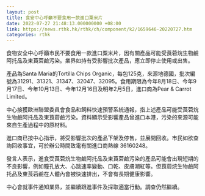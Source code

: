 ```yaml
---
layout: post
title: 食安中心呼籲不要食用一款進口粟米片
date: 2022-07-27 21:48:13.000000000 +08:00
link: https://news.rthk.hk/rthk/ch/component/k2/1659646-20220727.htm
categories: rthk
---
```


食物安全中心呼籲市民不要食用一款進口粟米片，因有關產品可能受莨菪烷生物鹼阿托品及東莨菪鹼污染。業界如持有受影響批次產品，應立即停止使用或出售。

產品為Santa Maria的Tortilla Chips Organic，每包125克，來源地德國，批次編號為31291、31321、31347、32047、32095。食用期限為今年8月18日、今年9月17日、今年10月13日、今年12月16日及明年2月5日，進口商為Pear & Carrot Limited。

中心接獲歐洲聯盟委員會食品和飼料快速預警系統通報，指上述產品可能受莨菪烷生物鹼阿托品及東莨菪鹼污染。資料顯示受影響產品曾進口本港，污染的來源可能來自生產過程中的原材料。

進口商已按中心指示，將受影響批次的產品下架及停售，並展開回收。市民如欲查詢回收事宜，可於辦公時間致電有關進口商熱線 36160248。

發言人表示，進食受莨菪烷生物鹼阿托品及東莨菪鹼污染的產品可能會出現短期的不良影響，例如瞳孔放大、心跳速率變動、口乾、皮膚潮紅等。但莨菪烷生物鹼阿托品及東莨菪鹼在人體內會被快速排出，不會有長期健康影響。

中心會就事件通知業界，並繼續跟進事件及採取適當行動。調查仍然繼續。
